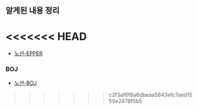 ## 알게된 내용 정리




<<<<<<< HEAD
=======
- [노션-EPPER](https://www.notion.so/EPPER-161544e2e4244857b89ec42584f2e3ad)

### BOJ
- [노션-BOJ](https://www.notion.so/BOJ-d61b57c99e2e4c82a9bfd35a2e895bb4)


>>>>>>> c2f3af6f8a6dbeaa5843efc7aed1550e2478f5b5
